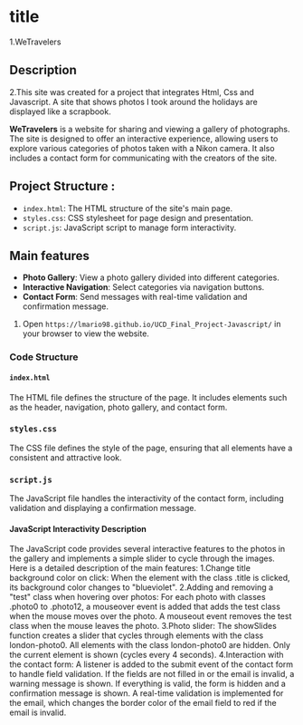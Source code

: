# title
1.WeTravelers

## Description
2.This site was created for a project that integrates Html, Css and Javascript.
A site that shows photos I took around the holidays are displayed like a scrapbook.

**WeTravelers** is a website for sharing and viewing a gallery of photographs. The site is designed to offer an interactive experience, allowing users to explore various categories of photos taken with a Nikon camera. It also includes a contact form for communicating with the creators of the site.
## Project Structure :

- `index.html`: The HTML structure of the site's main page.
- `styles.css`: CSS stylesheet for page design and presentation.
- `script.js`: JavaScript script to manage form interactivity.

## Main features

- **Photo Gallery**: View a photo gallery divided into different categories.
- **Interactive Navigation**: Select categories via navigation buttons.
- **Contact Form**: Send messages with real-time validation and confirmation message.

1. Open `https://lmario98.github.io/UCD_Final_Project-Javascript/` in your browser to view the website.

### Code Structure

#### `index.html`

The HTML file defines the structure of the page. It includes elements such as the header, navigation, photo gallery, and contact form.

### `styles.css`
The CSS file defines the style of the page, ensuring that all elements have a consistent and attractive look.

### `script.js`
The JavaScript file handles the interactivity of the contact form, including validation and displaying a confirmation message.

#### JavaScript Interactivity Description

The JavaScript code provides several interactive features to the photos in the gallery and implements a simple slider to cycle through the images. Here is a detailed description of the main features:
1.Change title background color on click: When the element with the class .title is clicked, its background color changes to "blueviolet".
2.Adding and removing a "test" class when hovering over photos: For each photo with classes .photo0 to .photo12, a mouseover event is added that adds the test class when the mouse moves over the photo.
A mouseout event removes the test class when the mouse leaves the photo.
3.Photo slider: The showSlides function creates a slider that cycles through elements with the class london-photo0.
All elements with the class london-photo0 are hidden.
Only the current element is shown (cycles every 4 seconds).
4.Interaction with the contact form: A listener is added to the submit event of the contact form to handle field validation.
If the fields are not filled in or the email is invalid, a warning message is shown.
If everything is valid, the form is hidden and a confirmation message is shown.
A real-time validation is implemented for the email, which changes the border color of the email field to red if the email is invalid.
